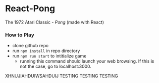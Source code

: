 # React-Pong
The 1972 Atari Classic - *Pong* (made with React)

### How to Play
* clone github repo
* run `npm install` in repo directory
* run `npm run start` to intitialize game 
  * running this command should launch your web browsing. If this is not the case, go to localhost:3000.

XHNUJIAHDUIWSAHDUIJ TESTING TESTING TESTING
